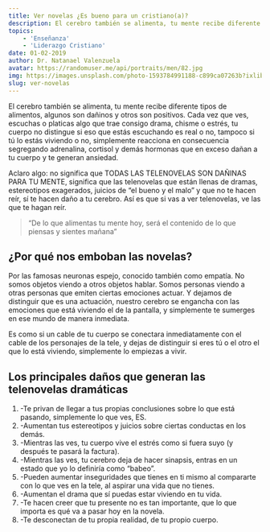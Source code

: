 ```yaml
---
title: Ver novelas ¿Es bueno para un cristiano(a)?
description: El cerebro también se alimenta, tu mente recibe diferente tipos de alimentos, algunos son dañinos y otros son positivos.
topics:
    - 'Enseñanza'
    - 'Liderazgo Cristiano'
date: 01-02-2019
author: Dr. Natanael Valenzuela
avatar: https://randomuser.me/api/portraits/men/82.jpg
img: https://images.unsplash.com/photo-1593784991188-c899ca07263b?ixlib=rb-1.2.1&ixid=MnwxMjA3fDB8MHxwaG90by1wYWdlfHx8fGVufDB8fHx8&auto=format&fit=crop&w=1170&q=80
slug: ver-novelas
---
```


El cerebro también se alimenta, tu mente recibe diferente tipos de alimentos, algunos son dañinos y otros son positivos.  Cada vez que ves, escuchas o platicas algo que trae consigo drama, chisme o estrés, tu cuerpo no distingue si eso que estás escuchando es real o no, tampoco si tú lo estás viviendo o no, simplemente reacciona en consecuencia segregando adrenalina, cortisol y demás hormonas que en exceso dañan a tu cuerpo y te generan ansiedad.

Aclaro algo: no significa que TODAS LAS TELENOVELAS SON DAÑINAS PARA TU MENTE, significa que las telenovelas que están llenas de dramas, estereotipos exagerados, juicios de “el bueno y el malo” y que no te hacen reír, sí te hacen daño a tu cerebro.  Así es que si vas a ver telenovelas, ve las que te hagan reír.

> “De lo que alimentas tu mente hoy, será el contenido de lo que piensas y sientes mañana”

## ¿Por qué nos emboban las novelas?

Por las famosas neuronas espejo, conocido también como empatía.  No somos objetos viendo a otros objetos hablar.  Somos personas viendo a otras personas que emiten ciertas emociones actuar.  Y dejamos de distinguir que es una actuación, nuestro cerebro se engancha con las emociones que está viviendo el de la pantalla, y simplemente te sumerges en ese mundo de manera inmediata.

Es como si un cable de tu cuerpo se conectara inmediatamente con el cable de los personajes de la tele, y dejas de distinguir si eres tú o el otro el que lo está viviendo, simplemente lo empiezas a vivir.

## Los principales daños que generan las telenovelas dramáticas

1. -Te privan de llegar a tus propias conclusiones sobre lo que está pasando, simplemente lo que ves, ES.
2. -Aumentan tus estereotipos y juicios sobre ciertas conductas en los demás.
3. -Mientras las ves, tu cuerpo vive el estrés como si fuera suyo (y después te pasará la factura).
4. -Mientras las ves, tu cerebro deja de hacer sinapsis, entras en un estado que yo lo definiría como “babeo”.
5. -Pueden aumentar inseguridades que tienes en ti mismo al compararte con lo que ves en la tele, al aspirar una vida que no tienes.
6. -Aumentan el drama que sí puedas estar viviendo en tu vida.
7. -Te hacen creer que tu presente no es tan importante, que lo que importa es qué va a pasar hoy en la novela.
8. -Te desconectan de tu propia realidad, de tu propio cuerpo.


